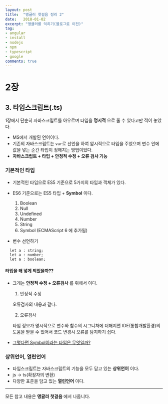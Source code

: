 ```yaml
---
layout: post
title:  "앵귤러 첫걸음 정리 2"
date:   2018-01-02
excerpt: "앵귤러를 익히기(블로그로 이전)"
tag:
- angular
- install
- nodejs
- npm
- typescript
- google
comments: true
---
```


**2장**
===

## 3. 타입스크립트(.ts)

1장에서 단순히 자바스크립트를 아우르며 타입을 **명시적** 으로 줄 수 있다고만 적어 놓았다.
 - MS에서 개발된 언어이다.
 - 기존의 자바스크립트는 `var`로 선언을 하여 암시적으로 타입을 주었으며 변수 안에 값을 넣는 순간 타입이 정해지는 방법이었다.
 - **자바스크립트 + 타입 + 안정적 수정 + 오류 검사 기능**


### 기본적인 타입
 - 기본적인 타입으로 ES5 기준으로 5가지의 타입과 객체가 있다.
 - ES6 기준으로는 ES5 타입 + **Symbol** 이다.

    1. Boolean
    2. Null
    3. Undefined
    4. Number
    5. String
    6. Symbol (ECMAScript 6 에 추가됨)

- 변수 선언하기
 ```
   let a : string;
   let a : number;
   let a : boolean;
 ```

#### 타입을 왜 넣게 되었을까??
  - 크게는 **안정적 수정 + 오류검사** 를 위해서 이다.
    1. 안정적 수정

      오류검사의 내용과 같다.

    2. 오류검사

      타입 정보가 명시적으로 변수와 함수의 시그니처에 더해지면 IDE(통합개발환경)의 도움을 받을 수 있어서 코드 변경시 오류를 탐지하기 쉽다.

- [그렇다면 Symbol이라는 타입은 무엇일까?](https://github.com/SeonHyungJo/My_Study/blob/master/Angular/What_is_SymbolType)

### 상위언어, 열린언어
 - 타입스크립트는 자바스크립트의 기능을 모두 담고 있는 **상위언어** 이다.
 - js -> ts(확장자의 변환)
 - 다양한 표준을 담고 있는 **열린언어** 이다.

---
모든 참고 내용은 **앵귤러 첫걸음** 에서 나옵니다.

